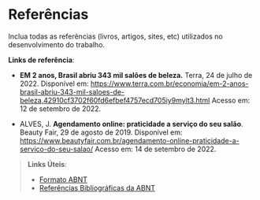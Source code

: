# Referências

Inclua todas as referências (livros, artigos, sites, etc) utilizados no desenvolvimento do trabalho.

**Links de referência**:
- **EM 2 anos, Brasil abriu 343 mil salões de beleza.** Terra, 24 de julho de 2022. Disponível em: <https://www.terra.com.br/economia/em-2-anos-brasil-abriu-343-mil-saloes-de-beleza,42910cf3702f60fd6efbef4757ecd705iy9mylt3.html> Acesso em: 12 de setembro de 2022. 

- ALVES, J. **Agendamento online: praticidade a serviço do seu salão**. Beauty Fair, 29 de agosto de 2019. Disponível em: <https://www.beautyfair.com.br/agendamento-online-praticidade-a-servico-do-seu-salao/> Acesso em: 14 de setembro de 2022.

> **Links Úteis**:
> - [Formato ABNT](https://www.normastecnicas.com/abnt/trabalhos-academicos/referencias/)
> - [Referências Bibliográficas da ABNT](https://comunidade.rockcontent.com/referencia-bibliografica-abnt/)
